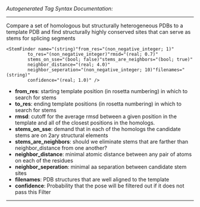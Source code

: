 _Autogenerated Tag Syntax Documentation:_

---
Compare a set of homologous but structurally heterogeneous PDBs to a template PDB and find structurally highly conserved sites that can serve as stems for splicing segments

```
<StemFinder name="(string)"from_res="(non_negative_integer; 1)"
        to_res="(non_negative_integer)"rmsd="(real; 0.7)"
        stems_on_sse="(bool; false)"stems_are_neighbors="(bool; true)"
        neighbor_distance="(real; 4.0)"
        neighbor_seperation="(non_negative_integer; 10)"filenames="(string)"
        confidence="(real; 1.0)" />
```

-   **from_res**: starting template position (in rosetta numbering) in which to search for stems
-   **to_res**: ending template positions (in rosetta numbering) in which to search for stems
-   **rmsd**: cutoff for the average rmsd between a given position in the template and all of the closest positions in the homologs.
-   **stems_on_sse**: demand that in each of the homologs the candidate stems are on 2ary structural elements
-   **stems_are_neighbors**: should we eliminate stems that are farther than neighbor_distance from one another?
-   **neighbor_distance**: minimal atomic distance between any pair of atoms on each of the residues
-   **neighbor_seperation**: minimal aa separation between candidate stem sites
-   **filenames**: PDB structures that are well aligned to the template
-   **confidence**: Probability that the pose will be filtered out if it does not pass this Filter

---
